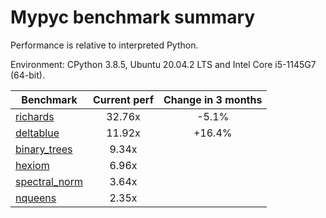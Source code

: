 # Mypyc benchmark summary

Performance is relative to interpreted Python.

Environment: CPython 3.8.5, Ubuntu 20.04.2 LTS and Intel Core i5-1145G7 (64-bit).

| Benchmark | Current perf | Change in 3 months |
| --- | :---: | :---: |
| [richards](benchmarks/richards.md) | 32.76x | -5.1% |
| [deltablue](benchmarks/deltablue.md) | 11.92x | +16.4% |
| [binary_trees](benchmarks/binary_trees.md) | 9.34x |  |
| [hexiom](benchmarks/hexiom.md) | 6.96x |  |
| [spectral_norm](benchmarks/spectral_norm.md) | 3.64x |  |
| [nqueens](benchmarks/nqueens.md) | 2.35x |  |
